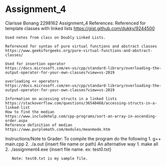 # Assignment_4
Clarisse Bonang
2298162
Assignment_4
References:
    Referenced for template classes with linked lists
    https://gist.github.com/dukky/9244500

    Used notes from class on Doubly Linked Lists.

    Referenced for syntax of pure virtual functions and abstract classes
    https://www.geeksforgeeks.org/pure-virtual-functions-and-abstract-classes/

    Used for insertion operator
    https://docs.microsoft.com/en-us/cpp/standard-library/overloading-the-output-operator-for-your-own-classes?view=vs-2019

    overloading << operators
    https://docs.microsoft.com/en-us/cpp/standard-library/overloading-the-output-operator-for-your-own-classes?view=vs-2019

    Information on accessing structs in a linked lists
    https://stackoverflow.com/questions/36540468/accessing-structs-in-a-linked-list
    How to find the median 
    https://www.includehelp.com/cpp-programs/sort-an-array-in-ascending-order.aspx
    Reference definition of median
    https://www.purplemath.com/modules/meanmode.htm

Instructions/Note to Grader:
       To compile the program do the following
       1.   g++ main.cpp
       2.   ./a.out {insert file name or path}
       An alternative way
       1.   make all
       2.   ./assignment4.exe {insert file name. ex: test0.txt}

       Note: test0.txt is my sample file.
